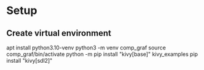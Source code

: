 # Setup

## Create virtual environment
apt install python3.10-venv
python3 -m venv comp_graf
source comp_graf/bin/activate
python -m pip install "kivy[base]" kivy_examples
pip install "kivy[sdl2]"
